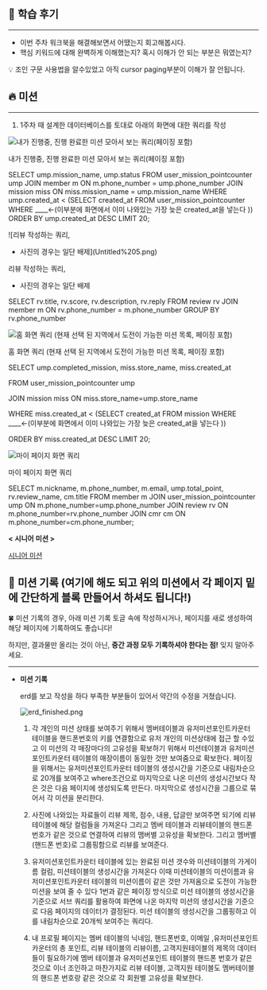 
## 📢 학습 후기

---

- 이번 주차 워크북을 해결해보면서 어땠는지 회고해봅시다.
- 핵심 키워드에 대해 완벽하게 이해했는지? 혹시 이해가 안 되는 부분은 뭐였는지?

<aside>
💡 조인 구문 사용법을 알수있었고 아직 cursor paging부분이 이해가 잘 안됩니다.

## 🔥 미션

---

1. 1주차 때 설계한 데이터베이스를 토대로 아래의 화면에 대한 쿼리를 작성

![내가 진행중, 진행 완료한 미션 모아서 보는 쿼리(페이징 포함)](Untitled%204.png)

내가 진행중, 진행 완료한 미션 모아서 보는 쿼리(페이징 포함)

SELECT ump.mission_name, ump.status FROM user_mission_pointcounter ump
JOIN member m ON m.phone_number = ump.phone_number
JOIN mission miss ON miss.mission_name = ump.mission_name
 WHERE ump.created_at < (SELECT created_at FROM user_mission_pointcounter WHERE ____←(이부분에 화면에서 이미 나와있는 가장 늦은 created_at을 넣는다 ))
ORDER BY ump.created_at DESC LIMIT 20;

![리뷰 작성하는 쿼리,
* 사진의 경우는 일단 배제](Untitled%205.png)

리뷰 작성하는 쿼리,
* 사진의 경우는 일단 배제

SELECT rv.title, rv.score, rv.description, rv.reply FROM review rv 
JOIN member m ON rv.phone_number = m.phone_number
GROUP BY rv.phone_number

![홈 화면 쿼리
(현재 선택 된 지역에서 도전이 가능한 미션 목록, 페이징 포함)](Untitled%206.png)

홈 화면 쿼리
(현재 선택 된 지역에서 도전이 가능한 미션 목록, 페이징 포함)

SELECT ump.completed_mission, miss.store_name, miss.created_at 

FROM user_mission_pointcounter ump

JOIN mission miss ON miss.store_name=ump.store_name

WHERE miss.created_at < (SELECT created_at FROM mission WHERE ____←(이부분에 화면에서 이미 나와있는 가장 늦은 created_at을 넣는다 ))

ORDER BY miss.created_at DESC LIMIT 20;

![마이 페이지 화면 쿼리](Untitled%207.png)

마이 페이지 화면 쿼리

SELECT m.nickname, m.phone_number, m.email, ump.total_point, rv.review_name, cm.title  FROM member m
JOIN user_mission_pointcounter ump ON m.phone_number=ump.phone_number
JOIN review rv ON m.phone_number=rv.phone_number
JOIN cmr cm ON m.phone_number=cm.phone_number;

**< 시니어 미션 >**

[시니어 미션](https://www.notion.so/1b7b57f4596b81d7b1eadc1486bce70b?pvs=21)

## 💪 미션 기록 (여기에 해도 되고 위의 미션에서 각 페이지 밑에 간단하게 블록 만들어서 하셔도 됩니다!)

<aside>
🍀 미션 기록의 경우, 아래 미션 기록 토글 속에 작성하시거나, 페이지를 새로 생성하여 해당 페이지에 기록하여도 좋습니다!

하지만, 결과물만 올리는 것이 아닌, **중간 과정 모두 기록하셔야 한다는 점!** 잊지 말아주세요.

</aside>

---

- **미션 기록**
    
    erd를 보고 작성을 하다 부족한 부분들이 있어서 약간의 수정을 거쳤습니다.
    
    ![erd_finished.png](erd_finished.png)
    
    1. 각 개인의 미션 상태를 보여주기 위해서 멤버테이블과 유저미션포인트카운터 테이블을 핸드폰번호의 키를 연결함으로 유저 개인의 미션상태에 접근 할 수있고 이 미션의 각 매장마다의 고유성을 확보하기 위해서 미션테이블과 유저미션포인트카운터 테이블의 매장이름이 동일한 것만 보여줌으로 확보한다. 페이징을 위해서는 유저미션포인트카운터 테이블의 생성시간을 기준으로 내림차순으로 20개를 보여주고 where조건으로 마지막으로 나온 미션의 생성시간보다 작은 것은 다음 페이지에 생성되도록 만든다. 마지막으로 생성시간을 그룹으로 묶어서 각 미션을 분리한다.
    
    2. 사진에 나와있는 자료들이 리뷰 제목, 점수, 내용, 답글만 보여주면 되기에 리뷰테이블에 해당 컬럼들을 가져온다 그리고 멤버 테이블과 리뷰테이블의 핸드폰 번호가 같은 것으로 연결하여 리뷰의 맴버별 고유성을 확보한다. 그리고 멤버별(핸드폰 번호)로 그룹핑함으로 리뷰를 보여준다.
    
    3. 유저미션포인트카운터 테이블에 있는 완료된 미션 갯수와 미션테이블의 가게이름 컬럼, 미션테이블의 생성시간을 가져온다 이때 미션테이블의 미션이름과 유저미션포인트카운터 테이블의 미션이름이 같은 것만 가져옴으로 도전이 가능한 미션을 보여 줄 수 있다 1번과 같은 페이징 방식으로 미션 테이블의 생성시간을 기준으로 서브 쿼리를 활용하여 화면에 나온 마지막 미션의 생성시간을 기준으로 다음 페이지의 데이터가 결정된다. 미션 테이블의 생성시간을 그룹핑하고 이를 내림차순으로 20개씩 보여주는 쿼리다.
    
    4. 내 프로필 페이지는 멤버 테이블의 닉네임, 핸드폰번호, 이메일 ,유저미션포인트카운터의 총 포인트, 리뷰 테이블의 리뷰이름, 고객지원테이블의 제목의 데이터들이 필요하기에 멤버 테이블과 유저미션포인트 테이블의 핸드폰 번호가 같은 것으로 이너 조인하고 마찬가지로 리뷰 테이블, 고객지원 테이블도 멤버테이블의 핸드폰 번호랑 같은 것으로 각 회원별 고유성을 확보한다.
